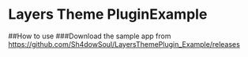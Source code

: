 # Layers Theme PluginExample
##How to use
###Download the sample app
from https://github.com/Sh4dowSoul/LayersThemePlugin_Example/releases
